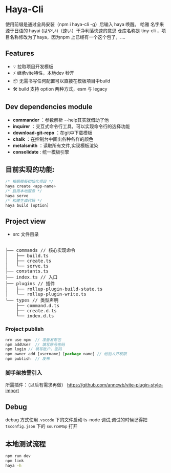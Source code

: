 # Haya-Cli
使用前缀是通过全局安装（npm i haya-cli -g）后输入 haya 唤醒。
哈雅 名字来源于日语的 hayai  (はやい)（速い）干净利落快速的意思
仓库名称是 tiny-cli ，项目名称修改为了haya，因为npm 上已经有一个这个包了，....
## Features

- 💡 拉取项目开发模板
- ⚡️ 继承vite特性，本地dev 秒开
- 📦 无需书写任何配置可以直接在模板项目中build
- 🛠️ build 支持 option 两种方式，esm 与 legacy

## Dev dependencies module

- **commander** ：参数解析 --help其实就借助了他
- **inquirer** ：交互式命令行工具，可以实现命令行的选择功能
- **download-git-repo** ：在git中下载模板
- **chalk** ：在控制台中画出各种各样的颜色
- **metalsmith** ：读取所有文件,实现模板渲染
- **consolidate** :  统一模板引擎 

## 目前实现的功能:

```js
/* 根据模板初始化项目 */ 
haya create <app-name>
/* 启用本地服务 */ 
haya serve
/* 构建生成代码 */
haya build [option]
```

## Project view

- src 文件目录

<pre>

├── commands // 核心实现命令
│   ├── build.ts
│   ├── create.ts
│   └── serve.ts
├── constants.ts  
├── index.ts // 入口
├── plugins // 插件
│   ├── rollup-plugin-build-state.ts
│   └── rollup-plugin-write.ts
└── types // 类型声明
    ├── command.d.ts
    ├── create.d.ts
    └── index.d.ts
</pre>


### Project publish

```js
nrm use npm  // 准备发布包
npm addUser  // 填写账号密码
npm login // 填写账户，密码
npm owner add [username] [package name] // 给别人开权限
npm publish  // 发布
```

### 脚手架按需引入 
所需插件：（以后有需求再做）
https://github.com/anncwb/vite-plugin-style-import

## Debug

debug 方式使用`.vscode` 下的文件启动 ts-node 调试,调试的时候记得把 `tsconfig.json` 下的 `sourceMap` 打开


## 本地测试流程

```bash
npm run dev
npm link
haya -h
``` 

